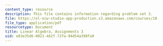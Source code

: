 ```yaml
---
content_type: resource
description: This file contains information regarding problem set 3.
file: https://ol-ocw-studio-app-production.s3.amazonaws.com/courses/18-700-linear-algebra-fall-2013/e83e35d60021462f72fa94d54a398fa9_MIT18_700F13_ps3.pdf
file_type: application/pdf
resourcetype: Document
title: Linear Algebra, Assignments 3
uid: e83e35d6-0021-462f-72fa-94d54a398fa9
---
```

